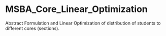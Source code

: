 # MSBA_Core_Linear_Optimization

Abstract Formulation and Linear Optimization of distribution of students to different cores (sections).
